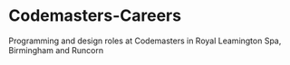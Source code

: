 # Codemasters-Careers
Programming and design roles at Codemasters in Royal Leamington Spa, Birmingham and Runcorn
